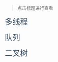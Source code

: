 > 点击标题进行查看

<a href="#data_structure/多线程.md" style="font-size: 24px; color: #34495e; text-decoration: none">多线程</a>

<a href="#data_structure/队列.md" style="font-size: 24px; color: #34495e; text-decoration: none">队列</a>

<a href="#data_structure/二叉树.md" style="font-size: 24px; color: #34495e; text-decoration: none">二叉树</a>
